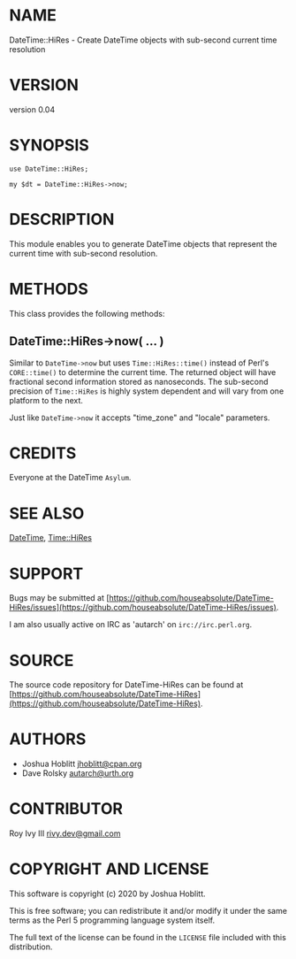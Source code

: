 # NAME

DateTime::HiRes - Create DateTime objects with sub-second current time resolution

# VERSION

version 0.04

# SYNOPSIS

    use DateTime::HiRes;

    my $dt = DateTime::HiRes->now;

# DESCRIPTION

This module enables you to generate DateTime objects that represent the current
time with sub-second resolution.

# METHODS

This class provides the following methods:

## DateTime::HiRes->now( ... )

Similar to `DateTime->now` but uses `Time::HiRes::time()` instead of
Perl's `CORE::time()` to determine the current time. The returned object will
have fractional second information stored as nanoseconds. The sub-second
precision of `Time::HiRes` is highly system dependent and will vary from one
platform to the next.

Just like `DateTime->now` it accepts "time\_zone" and "locale" parameters.

# CREDITS

Everyone at the DateTime `Asylum`.

# SEE ALSO

[DateTime](https://metacpan.org/pod/DateTime), [Time::HiRes](https://metacpan.org/pod/Time%3A%3AHiRes)

# SUPPORT

Bugs may be submitted at [https://github.com/houseabsolute/DateTime-HiRes/issues](https://github.com/houseabsolute/DateTime-HiRes/issues).

I am also usually active on IRC as 'autarch' on `irc://irc.perl.org`.

# SOURCE

The source code repository for DateTime-HiRes can be found at [https://github.com/houseabsolute/DateTime-HiRes](https://github.com/houseabsolute/DateTime-HiRes).

# AUTHORS

- Joshua Hoblitt <jhoblitt@cpan.org>
- Dave Rolsky <autarch@urth.org>

# CONTRIBUTOR

Roy Ivy III <rivy.dev@gmail.com>

# COPYRIGHT AND LICENSE

This software is copyright (c) 2020 by Joshua Hoblitt.

This is free software; you can redistribute it and/or modify it under
the same terms as the Perl 5 programming language system itself.

The full text of the license can be found in the
`LICENSE` file included with this distribution.
